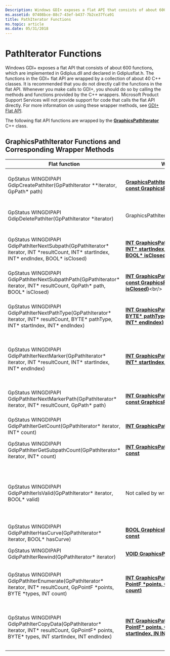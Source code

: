 ```yaml
---
Description: Windows GDI+ exposes a flat API that consists of about 600 functions, which are implemented in Gdiplus.dll and declared in Gdiplusflat.h.
ms.assetid: 07408bce-88c7-43ef-b437-7b2ce37fca91
title: PathIterator Functions
ms.topic: article
ms.date: 05/31/2018
---
```


# PathIterator Functions

Windows GDI+ exposes a flat API that consists of about 600 functions, which are implemented in Gdiplus.dll and declared in Gdiplusflat.h. The functions in the GDI+ flat API are wrapped by a collection of about 40 C++ classes. It is recommended that you do not directly call the functions in the flat API. Whenever you make calls to GDI+, you should do so by calling the methods and functions provided by the C++ wrappers. Microsoft Product Support Services will not provide support for code that calls the flat API directly. For more information on using these wrapper methods, see [GDI+ Flat API](-gdiplus-flatapi-flat.md).

The following flat API functions are wrapped by the [**GraphicsPathIterator**](/windows/desktop/api/gdipluspath/nl-gdipluspath-graphicspathiterator) C++ class.

## GraphicsPathIterator Functions and Corresponding Wrapper Methods



| Flat function                                                                                                                                                    | Wrapper method                                                                                                                                                                                                     | Remarks                                                                                                                                                                         |
|------------------------------------------------------------------------------------------------------------------------------------------------------------------|--------------------------------------------------------------------------------------------------------------------------------------------------------------------------------------------------------------------|---------------------------------------------------------------------------------------------------------------------------------------------------------------------------------|
| GpStatus WINGDIPAPI GdipCreatePathIter(GpPathIterator \*\*iterator, GpPath\* path)<br/>                                                                    | [**GraphicsPathIterator::GraphicsPathIterator(IN const GraphicsPath\* path)**](https://msdn.microsoft.com/en-us/library/ms535451(v=VS.85).aspx)<br/>                                                      | Creates a new [**GraphicsPathIterator**](/windows/desktop/api/gdipluspath/nl-gdipluspath-graphicspathiterator) object and associates it with a GraphicsPath object.                                    |
| GpStatus WINGDIPAPI GdipDeletePathIter(GpPathIterator \*iterator)<br/>                                                                                     | GraphicsPathIterator::~GraphicsPathIterator() <br/>                                                                                                                                                          | Releases resources used by the [**GraphicsPathIterator**](/windows/desktop/api/gdipluspath/nl-gdipluspath-graphicspathiterator) object.                                                                |
| GpStatus WINGDIPAPI GdipPathIterNextSubpath(GpPathIterator\* iterator, INT \*resultCount, INT\* startIndex, INT\* endIndex, BOOL\* isClosed)<br/>          | [**INT GraphicsPathIterator::NextSubpath(OUT INT\* startIndex, OUT INT\* endIndex, OUT BOOL\* isClosed)**](https://msdn.microsoft.com/en-us/library/ms535463(v=VS.85).aspx)<br/>           | Gets the starting index and the ending index of the next subpath (figure) in this iterator's associated path.                                                                   |
| GpStatus WINGDIPAPI GdipPathIterNextSubpathPath(GpPathIterator\* iterator, INT\* resultCount, GpPath\* path, BOOL\* isClosed)<br/>                         | [**INT GraphicsPathIterator::NextSubpath(OUT const GraphicsPath\* path, OUT BOOL\* isClosed)**](https://msdn.microsoft.com/en-us/library/ms535462(v=VS.85).aspx)<br/>                                     | Getsthe next figure (subpath) from this iterator's associated path.                                                                                                             |
| GpStatus WINGDIPAPI GdipPathIterNextPathType(GpPathIterator\* iterator, INT\* resultCount, BYTE\* pathType, INT\* startIndex, INT\* endIndex)<br/>         | [**INT GraphicsPathIterator::NextPathType(OUT BYTE\* pathType, OUT INT\* startIndex, OUT INT\* endIndex)**](/windows/desktop/api/Gdipluspath/nf-gdipluspath-graphicspathiterator-nextpathtype)<br/>         | Gets the starting index and the ending index of the next group of data points that all have the same type.                                                                      |
| GpStatus WINGDIPAPI GdipPathIterNextMarker(GpPathIterator\* iterator, INT \*resultCount, INT\* startIndex, INT\* endIndex)<br/>                            | [**INT GraphicsPathIterator::NextMarker(OUT INT\* startIndex, OUT INT\* endIndex)**](https://msdn.microsoft.com/en-us/library/ms535465(v=VS.85).aspx)<br/>                                           | Gets the starting index and the ending index of the next marker-delimited section in this iterator's associated path.                                                           |
| GpStatus WINGDIPAPI GdipPathIterNextMarkerPath(GpPathIterator\* iterator, INT\* resultCount, GpPath\* path)<br/>                                           | [**INT GraphicsPathIterator::NextMarker(OUT const GraphicsPath\* path)**](https://msdn.microsoft.com/en-us/library/ms535464(v=VS.85).aspx)<br/>                                                                     | Gets the next marker-delimited section of this iterator's associated path.                                                                                                      |
| GpStatus WINGDIPAPI GdipPathIterGetCount(GpPathIterator\* iterator, INT\* count)<br/>                                                                      | [**INT GraphicsPathIterator::GetCount() const**](/windows/desktop/api/Gdipluspath/nf-gdipluspath-graphicspathiterator-getcount)<br/>                                                                                                     | Returns the number of data points in the path.                                                                                                                                  |
| GpStatus WINGDIPAPI GdipPathIterGetSubpathCount(GpPathIterator\* iterator, INT\* count)<br/>                                                               | [**INT GraphicsPathIterator::GetSubpathCount() const**](/windows/desktop/api/Gdipluspath/nf-gdipluspath-graphicspathiterator-getsubpathcount)<br/>                                                                                       | Returns the number of subpaths (also called figures) in the path.                                                                                                               |
| GpStatus WINGDIPAPI GdipPathIterIsValid(GpPathIterator\* iterator, BOOL\* valid)<br/>                                                                      | Not called by wrapper methods.<br/>                                                                                                                                                                          | This function passes a Boolean value that indicates whether the path iterator specified by the *iterator* parameter is valid. The output parameter *valid* receives the result. |
| GpStatus WINGDIPAPI GdipPathIterHasCurve(GpPathIterator\* iterator, BOOL\* hasCurve)<br/>                                                                  | [**BOOL GraphicsPathIterator::HasCurve() const**](/windows/desktop/api/Gdipluspath/nf-gdipluspath-graphicspathiterator-hascurve)<br/>                                                                                                    | Determines whether the path has any curves.                                                                                                                                     |
| GpStatus WINGDIPAPI GdipPathIterRewind(GpPathIterator\* iterator)<br/>                                                                                     | [**VOID GraphicsPathIterator::Rewind()**](/windows/desktop/api/Gdipluspath/nf-gdipluspath-graphicspathiterator-rewind)<br/>                                                                                                              | Rewinds this iterator to the beginning of its associated path.                                                                                                                  |
| GpStatus WINGDIPAPI GdipPathIterEnumerate(GpPathIterator\* iterator, INT\* resultCount, GpPointF \*points, BYTE \*types, INT count)<br/>                   | [**INT GraphicsPathIterator::Enumerate(OUT PointF \*points, OUT BYTE \*types, IN INT count)**](/windows/desktop/api/Gdipluspath/nf-gdipluspath-graphicspathiterator-enumerate)<br/>                                   | Copies the path's data points to a [**PointF**](/windows/desktop/api/gdiplustypes/nl-gdiplustypes-pointf) array and copies the path's point types to a **BYTE** array.                                   |
| GpStatus WINGDIPAPI GdipPathIterCopyData(GpPathIterator\* iterator, INT\* resultCount, GpPointF\* points, BYTE\* types, INT startIndex, INT endIndex)<br/> | [**INT GraphicsPathIterator::CopyData(OUT PointF\* points, OUT BYTE\* types, IN INT startIndex, IN INT endIndex)**](/windows/desktop/api/Gdipluspath/nf-gdipluspath-graphicspathiterator-copydata)<br/> | Copies a subset of the path's data points to a PointF array and copies a subset of the path's point types to a **BYTE** array.                                                  |



 

 

 




